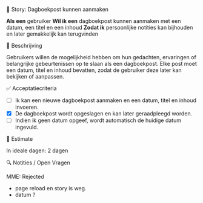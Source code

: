 🧩 Story: Dagboekpost kunnen aanmaken

**Als een** gebruiker
**Wil ik een** dagboekpost kunnen aanmaken met een datum, een titel en een inhoud
**Zodat ik** persoonlijke notities kan bijhouden en later gemakkelijk kan terugvinden

📝 Beschrijving

Gebruikers willen de mogelijkheid hebben om hun gedachten, ervaringen of belangrijke gebeurtenissen op te slaan als een dagboekpost. Elke post moet een datum, titel en inhoud bevatten, zodat de gebruiker deze later kan bekijken of aanpassen.

✅ Acceptatiecriteria
 
* [ ] Ik kan een nieuwe dagboekpost aanmaken en een datum, titel en inhoud invoeren.
* [X] De dagboekpost wordt opgeslagen en kan later geraadpleegd worden.
* [ ] Indien ik geen datum opgeef, wordt automatisch de huidige datum ingevuld.

🧮 Estimate

In ideale dagen: 2 dagen

🔍 Notities / Open Vragen

MME: Rejected 
 - page reload en story is weg.
 - datum ?
